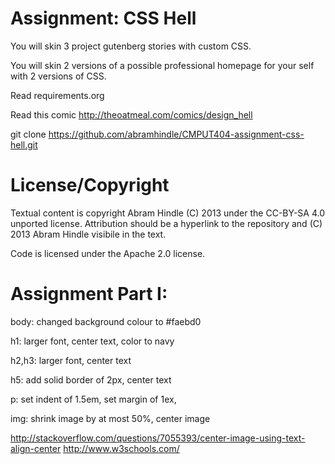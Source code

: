 Assignment: CSS Hell
====================

You will skin 3 project gutenberg stories with custom CSS.

You will skin 2 versions of a possible professional homepage for your
self with 2 versions of CSS.

Read requirements.org

Read this comic http://theoatmeal.com/comics/design_hell

git clone https://github.com/abramhindle/CMPUT404-assignment-css-hell.git

License/Copyright
=================

Textual content is copyright Abram Hindle (C) 2013 under the CC-BY-SA
4.0 unported license. Attribution should be a hyperlink to the
repository and (C) 2013 Abram Hindle visibile in the text.

Code is licensed under the Apache 2.0 license.

Assignment Part I:      
=================       

body: changed background colour to #faebd0      

h1: larger font, center text, color to navy   

h2,h3: larger font, center text

h5: add solid border of 2px, center text

p: set indent of 1.5em, set margin of 1ex, 

img: shrink image by at most 50%, center image       



http://stackoverflow.com/questions/7055393/center-image-using-text-align-center
http://www.w3schools.com/
